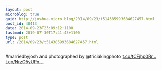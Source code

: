 ```yaml
---
layout: post
microblog: true
guid: http://joshua.micro.blog/2014/09/23/t514385993684627457.html
post_id: 40413
date: 2014-09-23T23:09:12+1100
lastmod: 2019-07-30T17:41:45+1100
type: post
url: /2014/09/23/t514385993684627457.html
---
```

#marriedbyjosh and photographed by @triciakingphoto [t.co/tCFjhp0Rr...](http://t.co/tCFjhp0Rre) [t.co/NrzO5yUPn...](http://t.co/NrzO5yUPnW)
